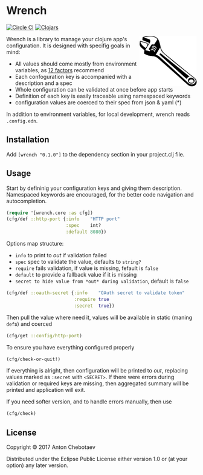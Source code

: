 # Wrench

[![Circle CI](https://circleci.com/gh/Otann/wrench.svg?style=shield&no-cache=5)](https://circleci.com/gh/Otann/morse)
[![Clojars](https://img.shields.io/clojars/v/wrench.svg)](https://clojars.org/wrench)

<img width="30%"
     max-height="100px"
     align="right" padding="5px"
     alt=":)"
     src="/wrench.png"/>

Wrench is a library to manage your clojure app's configuration.
It is designed with specifig goals in mind:

- All values should come mostly from environment variables, as [12 factors](https://12factor.net/config) recommend
- Each confoguration key is accompanied with a description and a spec
- Whole configuration can be validated at once before app starts
- Definition of each key is easily traceable using namespaced keywords
- configuration values are coerced to their spec from json & yaml (*)

In addition to environment variables, for local development, wrench reads `.config.edn`.

## Installation

Add `[wrench "0.1.0"]` to the dependency section in your project.clj file.

## Usage

Start by defininig your configuration keys and giving them description.
Namespaced keywords are encouraged, for the better code navigation and autocompletion.

```clojure
(require '[wrench.core :as cfg])
(cfg/def ::http-port {:info    "HTTP port"
                      :spec    int?
                      :default 8080})
```

Options map structure:

- `info` to print to *out* if validation failed
- `spec` spec to validate the value, defaults to `string?`
- `require` fails validation, if value is missing, fefault is `false`
- `default` to provide a fallback value if it is missing
- `secret to hide value from *out* during validation`, default is `false`

```clojure
(cfg/def ::oauth-secret {:info    "OAuth secret to validate token"
                         :require true
                         :secret  true})

```

Then pull the value where need it, values will be available in static (maning `def`s) and coerced

```clojure
(cfg/get ::config/http-port)
```

To ensure you have everything configured properly

```clojure
(cfg/check-or-quit!)
```

If everything is alright, then configuration will be printed to *out*,
replacing values marked as `:secret` with `<SECRET>`. If there were errors during validation
or required keys are missing, then aggregated summary will be printed and application will exit.

If you need softer version, and to handle errors manually, then use

```clojure
(cfg/check)
```

## License

Copyright © 2017 Anton Chebotaev

Distributed under the Eclipse Public License either version 1.0 or (at
your option) any later version.
